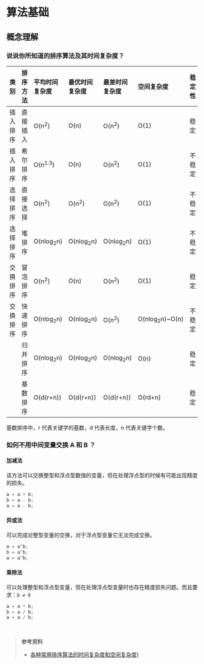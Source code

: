 # 算法基础

## 概念理解

### 说说你所知道的排序算法及其时间复杂度？

| 类别     | 排序方法 | 平均时间复杂度       | 最优时间复杂度       | 最差时间复杂度       | 空间复杂度                  | 稳定性 | 复杂性 |
| :-------- | :-------- | :-------------------- | :-------------------- | :-------------------- | :--------------------------- | :------ | :------ |
| 插入排序 | 直接插入 | O(n<sup>2</sup>)     | O(n)                 | O(n<sup>2</sup>)     | O(1)                        | 稳定   | 简单   |
| 插入排序 | 希尔排序 | O(n<sup>1.3</sup>)   | O(n)                 | O(n<sup>2</sup>)     | O(1)                        | 不稳定 | 复杂   |
| 选择排序 | 直接选择 | O(n<sup>2</sup>)     | O(n<sup>2</sup>)     | O(n<sup>2</sup>)     | O(1)                        | 不稳定 | 简单   |
| 选择排序 | 堆排序   | O(nlog<sub>2</sub>n) | O(nlog<sub>2</sub>n) | O(nlog<sub>2</sub>n) | O(1)                        | 不稳定 | 复杂   |
| 交换排序 | 冒泡排序 | O(n<sup>2</sup>)     | O(n)                 | O(n<sup>2</sup>)     | O(1)                        | 稳定   | 简单   |
| 交换排序 | 快速排序 | O(nlog<sub>2</sub>n) | O(nlog<sub>2</sub>n) | O(n<sup>2</sup>)     | O(nlog<sub>2</sub>n)~O(n) | 不稳定 | 复杂   |
|          | 归并排序 | O(nlog<sub>2</sub>n) | O(nlog<sub>2</sub>n) | O(nlog<sub>2</sub>n) | O(n)                        | 稳定   | 复杂   |
|          | 基数排序 | O(d(r+n))            | O(d(r+n))            | O(d(r+n))            | O(rd+n)                     | 稳定   | 复杂   |


基数排序中，r 代表关键字的基数，d 代表长度，n 代表关键字个数。



### 如何不用中间变量交换 A 和 B ？

#### 加减法

该方法可以交换整型和浮点型数值的变量，但在处理浮点型的时候有可能出现精度的损失。

```c
a = a + b;
b = a - b;
a = a - b;
```
#### 异或法

可以完成对整型变量的交换，对于浮点型变量它无法完成交换。

```c
a = a^b;
b = a^b;
a = a^b;
```

#### 乘除法

可以处理整型和浮点型变量，但在处理浮点型变量时也存在精度损失问题。而且要求：`b ≠ 0`

```c
a = a * b;
b = a / b;
a = a / b;
```

  
<br>

> **参考资料**
> - [各种常用排序算法的时间复杂度和空间复杂度)](https://blog.csdn.net/jiajing_guo/article/details/69388331)
